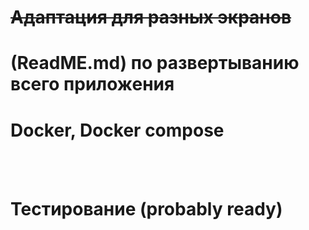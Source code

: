 <h1><del>Адаптация для разных экранов</del></h1>
<h1>(ReadME.md) по развертыванию всего приложения</h1>
<h1>Docker, Docker compose</h1>
<br/>
<br/>
<h1>Тестирование (probably ready)</h1>
